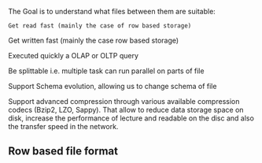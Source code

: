 The Goal is to understand what files between them are suitable:

	Get read fast (mainly the case of row based storage)

  Get written fast (mainly the case row based storage)

  Executed quickly a OLAP or OLTP query 

  Be splittable i.e. multiple task can run parallel on parts of file

 Support Schema evolution, allowing us to change schema of file

 Support advanced compression through various available compression codecs (Bzip2, LZO, Sappy). That allow to reduce data storage space on disk, increase the performance of lecture and readable on the disc and also the transfer speed in the network.


**Row based file format**
------
